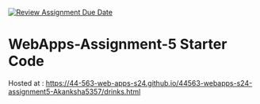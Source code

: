 [![Review Assignment Due Date](https://classroom.github.com/assets/deadline-readme-button-24ddc0f5d75046c5622901739e7c5dd533143b0c8e959d652212380cedb1ea36.svg)](https://classroom.github.com/a/5u0mb8O1)
# WebApps-Assignment-5 Starter Code
Hosted at : https://44-563-web-apps-s24.github.io/44563-webapps-s24-assignment5-Akanksha5357/drinks.html
